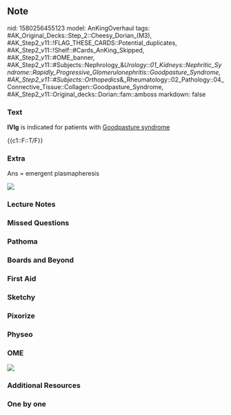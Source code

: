 ## Note
nid: 1580256455123
model: AnKingOverhaul
tags: #AK_Original_Decks::Step_2::Cheesy_Dorian_(M3), #AK_Step2_v11::!FLAG_THESE_CARDS::Potential_duplicates, #AK_Step2_v11::!Shelf::#Cards_AnKing_Skipped, #AK_Step2_v11::#OME_banner, #AK_Step2_v11::#Subjects::Nephrology_&_Urology::01_Kidneys::Nephritic_Syndrome::Rapidly_Progressive_Glomerulonephritis::Goodpasture_Syndrome, #AK_Step2_v11::#Subjects::Orthopedics_&_Rheumatology::02_Pathology::04_Connective_Tissue::Collagen::Goodpasture_Syndrome, #AK_Step2_v11::Original_decks::Dorian::fam::amboss
markdown: false

### Text
<b>IVIg</b> is indicated for patients with <u>Goodpasture
syndrome</u>
<div>
  {{c1::F::T/F}}
</div>

### Extra
Ans = emergent plasmapheresis
<div><img src=
"paste-b4b71d4abd13d36bae5f99991a72bf6a83d901a3.jpg"></div>

### Lecture Notes


### Missed Questions


### Pathoma


### Boards and Beyond


### First Aid


### Sketchy


### Pixorize


### Physeo


### OME
<div class="ome-widget">
  <a href="https://onlinemeded.org?ref=anki"><img src=
  "_OME_AnkiFlashcards_General_7.png"></a>
</div>

### Additional Resources


### One by one


